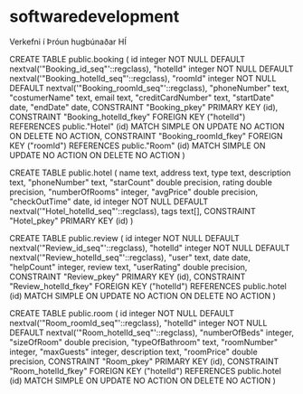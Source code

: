 # softwaredevelopment
Verkefni í Þróun hugbúnaðar HÍ

CREATE TABLE public.booking
(
  id integer NOT NULL DEFAULT nextval('"Booking_id_seq"'::regclass),
  "hotelId" integer NOT NULL DEFAULT nextval('"Booking_hotelId_seq"'::regclass),
  "roomId" integer NOT NULL DEFAULT nextval('"Booking_roomId_seq"'::regclass),
  "phoneNumber" text,
  "costumerName" text,
  email text,
  "creditCardNumber" text,
  "startDate" date,
  "endDate" date,
  CONSTRAINT "Booking_pkey" PRIMARY KEY (id),
  CONSTRAINT "Booking_hotelId_fkey" FOREIGN KEY ("hotelId")
      REFERENCES public."Hotel" (id) MATCH SIMPLE
      ON UPDATE NO ACTION ON DELETE NO ACTION,
  CONSTRAINT "Booking_roomId_fkey" FOREIGN KEY ("roomId")
      REFERENCES public."Room" (id) MATCH SIMPLE
      ON UPDATE NO ACTION ON DELETE NO ACTION
)

CREATE TABLE public.hotel
(
  name text,
  address text,
  type text,
  description text,
  "phoneNumber" text,
  "starCount" double precision,
  rating double precision,
  "numberOfRooms" integer,
  "avgPrice" double precision,
  "checkOutTime" date,
  id integer NOT NULL DEFAULT nextval('"Hotel_hotelId_seq"'::regclass),
  tags text[],
  CONSTRAINT "Hotel_pkey" PRIMARY KEY (id)
)

CREATE TABLE public.review
(
  id integer NOT NULL DEFAULT nextval('"Review_id_seq"'::regclass),
  "hotelId" integer NOT NULL DEFAULT nextval('"Review_hotelId_seq"'::regclass),
  "user" text,
  date date,
  "helpCount" integer,
  review text,
  "userRating" double precision,
  CONSTRAINT "Review_pkey" PRIMARY KEY (id),
  CONSTRAINT "Review_hotelId_fkey" FOREIGN KEY ("hotelId")
      REFERENCES public.hotel (id) MATCH SIMPLE
      ON UPDATE NO ACTION ON DELETE NO ACTION
)

CREATE TABLE public.room
(
  id integer NOT NULL DEFAULT nextval('"Room_roomId_seq"'::regclass),
  "hotelId" integer NOT NULL DEFAULT nextval('"Room_hotelId_seq"'::regclass),
  "numberOfBeds" integer,
  "sizeOfRoom" double precision,
  "typeOfBathroom" text,
  "roomNumber" integer,
  "maxGuests" integer,
  description text,
  "roomPrice" double precision,
  CONSTRAINT "Room_pkey" PRIMARY KEY (id),
  CONSTRAINT "Room_hotelId_fkey" FOREIGN KEY ("hotelId")
      REFERENCES public.hotel (id) MATCH SIMPLE
      ON UPDATE NO ACTION ON DELETE NO ACTION
)

